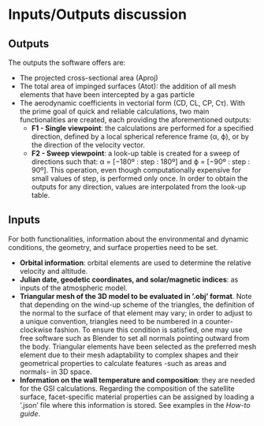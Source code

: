 # Inputs/Outputs discussion

## Outputs
The outputs the software offers are:
* The projected cross-sectional area (Aproj)
* The total area of impinged surfaces (Atot): the addition of all mesh elements that have been intercepted by a gas particle
* The aerodynamic coefficients in vectorial form (CD, CL, CP, Cτ). With the prime goal of quick and reliable calculations, two main functionalities are created, each providing the aforementioned outputs:
    * **F1 - Single viewpoint**: the calculations are performed for a specified direction, defined by a local spherical reference frame (α, ϕ), or by the direction of the velocity vector.
    * **F2 - Sweep viewpoint**: a look-up table is created for a sweep of directions such that: α = [−180º : step : 180º] and ϕ = [−90º : step : 90º]. This operation, even though computationally expensive for small values of step, is performed only once. In order to obtain the outputs for any direction, values are interpolated from the look-up table.

## Inputs

For both functionalities, information about the environmental and dynamic conditions, the geometry, and surface properties need to be set.

* **Orbital information**: orbital elements are used to determine the relative velocity and altitude.
* **Julian date, geodetic coordinates, and solar/magnetic indices**: as inputs of the atmospheric model.
* **Triangular mesh of the 3D model to be evaluated in ’.obj’ format**. Note that depending on the wind-up scheme of the triangles, the definition of the normal to the surface of that element may vary; in order to adjust to a unique convention, triangles need to be numbered in a counter-clockwise fashion. To ensure this condition is satisfied, one may use free software such as Blender to set all normals pointing outward from the body. Triangular elements have been selected as the preferred mesh element due to their mesh adaptability to complex shapes and their geometrical properties to calculate features -such as areas and normals- in 3D space.
* **Information on the wall temperature and composition**: they are needed for the GSI calculations. Regarding the composition of the satellite surface, facet-specific material properties can be assigned by loading a ’.json’ file where this information is stored. See examples in the *How-to guide*.